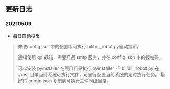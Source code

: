 ## 更新日志

### 20210509
* 每日自动投币


> 
>  修改config.json中的配置即可执行 bilibili_robot.py自动投币。
> 
> 通知使用 qq 邮箱，需要开通 smtp 服务，并在 config.json 中的授权码。  
> 
> 可以安装 pyinstaller 在项目目录执行 pyinstaller -F bilibili_robot.py 在 ./dist 目录当前系统可执行文件，可自行配置当前系统的定时执行任务。 最好将 config.json 复制到可执行文件同级目录。
> 
